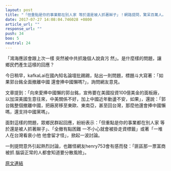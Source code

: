 ```yaml
---
layout: post
title: "「但重點是你的事業都在別人家 等於還是被人抓著辮子」！網路提問，驚呆百萬人。"
date: 2017-07-27 14:08:04.746028 +0800
article_url: ""
response_url: ""
push: 34
boo: 5
neutral: 24
---
```


「鴻海應該會跟上次一樣 突然被中共抓幾個人說貪污 然」。是什麼樣的問題，讓鄉民們產生這樣的回應？

今日稍早，kafkaLai在國內知名論壇批踢踢，貼出一則問題，標題斗大寫著：「如果郭台銘全面撤離中國 還會捧中國懶嗎?」，詢問網友意見。

文章提到：「向來愛捧中國懶的郭台銘，宣佈要在美國投資100億美金的面板廠，以加深美國生意往來，中美關係不好，加上中國近年動盪不安，如果」，還說：「郭台銘整個撤離中國，把廠房移至東歐、東南亞，甚至回台灣，那麼他還會捧中國懶嗎，還支持中國黨嗎」，

面對這樣的問題，眾鄉民群起回應，紛紛表示：「但重點是你的事業都在別人家 等於還是被人抓著辮子」、「全撤有點困難 一不小心就會被掛走資標籤」或著「一堆人在台灣看衰小他 他會留才怪」，掀起一波討論。

一則提問意外引起熱烈討論，也難怪網友henry753會有感而發：「匪區那一票富商被抓 腦袋正常的人都會知道要分散風險」。

<a href = "https://www.ptt.cc/bbs/Gossiping/M.1501114539.A.2D5.html">原文連結</a>

